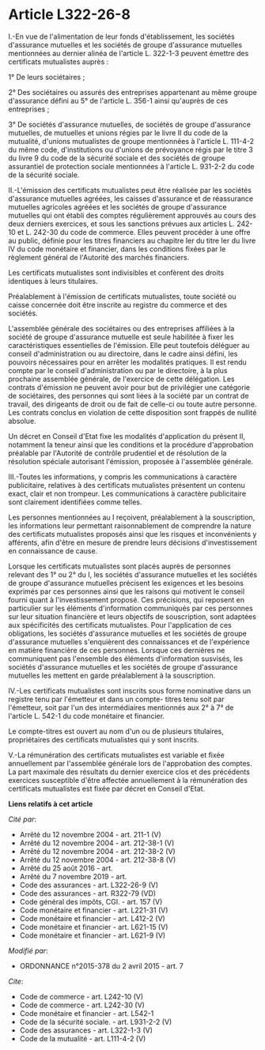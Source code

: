 # Article L322-26-8

I.-En vue de l'alimentation de leur fonds d'établissement, les sociétés d'assurance mutuelles et les sociétés de groupe
d'assurance mutuelles mentionnées au dernier alinéa de l'article L. 322-1-3 peuvent émettre des certificats mutualistes
auprès : 

1° De leurs sociétaires ; 

2° Des sociétaires ou assurés des entreprises appartenant au même groupe d'assurance défini au 5° de l'article L. 356-1 ainsi
qu'auprès de ces entreprises ; 

3° De sociétés d'assurance mutuelles, de sociétés de groupe d'assurance mutuelles, de mutuelles et unions régies par le livre
II du code de la mutualité, d'unions mutualistes de groupe mentionnées à l'article L. 111-4-2 du même code, d'institutions ou
d'unions de prévoyance régis par le titre 3 du livre 9 du code de la sécurité sociale et des sociétés de groupe assurantiel
de protection sociale mentionnées à l'article L. 931-2-2 du code de la sécurité sociale. 

II.-L'émission des certificats mutualistes peut être réalisée par les sociétés d'assurance mutuelles agréées, les caisses
d'assurance et de réassurance mutuelles agricoles agréées et les sociétés de groupe d'assurance mutuelles qui ont établi des
comptes régulièrement approuvés au cours des deux derniers exercices, et sous les sanctions prévues aux articles L. 242-10 et
L. 242-30 du code de commerce. Elles peuvent procéder à une offre au public, définie pour les titres financiers au chapitre
Ier du titre Ier du livre IV du code monétaire et financier, dans les conditions fixées par le règlement général de
l'Autorité des marchés financiers. 

Les certificats mutualistes sont indivisibles et confèrent des droits identiques à leurs titulaires. 

Préalablement à l'émission de certificats mutualistes, toute société ou caisse concernée doit être inscrite au registre du
commerce et des sociétés. 

L'assemblée générale des sociétaires ou des entreprises affiliées à la société de groupe d'assurance mutuelle est seule
habilitée à fixer les caractéristiques essentielles de l'émission. Elle peut toutefois déléguer au conseil d'administration
ou au directoire, dans le cadre ainsi défini, les pouvoirs nécessaires pour en arrêter les modalités pratiques. Il est rendu
compte par le conseil d'administration ou par le directoire, à la plus prochaine assemblée générale, de l'exercice de cette
délégation. Les contrats d'émission ne peuvent avoir pour but de privilégier une catégorie de sociétaires, des personnes qui
sont liées à la société par un contrat de travail, des dirigeants de droit ou de fait de celle-ci ou toute autre personne.
Les contrats conclus en violation de cette disposition sont frappés de nullité absolue. 

Un décret en Conseil d'Etat fixe les modalités d'application du présent II, notamment la teneur ainsi que les conditions et
la procédure d'approbation préalable par l'Autorité de contrôle prudentiel et de résolution de la résolution spéciale
autorisant l'émission, proposée à l'assemblée générale. 

III.-Toutes les informations, y compris les communications à caractère publicitaire, relatives à des certificats mutualistes
présentent un contenu exact, clair et non trompeur. Les communications à caractère publicitaire sont clairement identifiées
comme telles. 

Les personnes mentionnées au I reçoivent, préalablement à la souscription, les informations leur permettant raisonnablement
de comprendre la nature des certificats mutualistes proposés ainsi que les risques et inconvénients y afférents, afin d'être
en mesure de prendre leurs décisions d'investissement en connaissance de cause. 

Lorsque les certificats mutualistes sont placés auprès de personnes relevant des 1° ou 2° du I, les sociétés d'assurance
mutuelles et les sociétés de groupe d'assurance mutuelles précisent les exigences et les besoins exprimés par ces personnes
ainsi que les raisons qui motivent le conseil fourni quant à l'investissement proposé. Ces précisions, qui reposent en
particulier sur les éléments d'information communiqués par ces personnes sur leur situation financière et leurs objectifs de
souscription, sont adaptées aux spécificités des certificats mutualistes. Pour l'application de ces obligations, les sociétés
d'assurance mutuelles et les sociétés de groupe d'assurance mutuelles s'enquièrent des connaissances et de l'expérience en
matière financière de ces personnes. Lorsque ces dernières ne communiquent pas l'ensemble des éléments d'information
susvisés, les sociétés d'assurance mutuelles et les sociétés de groupe d'assurance mutuelles les mettent en garde
préalablement à la souscription. 

IV.-Les certificats mutualistes sont inscrits sous forme nominative dans un registre tenu par l'émetteur et dans un compte-
titres tenu soit par l'émetteur, soit par l'un des intermédiaires mentionnés aux 2° à 7° de l'article L. 542-1 du code
monétaire et financier. 

Le compte-titres est ouvert au nom d'un ou de plusieurs titulaires, propriétaires des certificats mutualistes qui y sont
inscrits. 

V.-La rémunération des certificats mutualistes est variable et fixée annuellement par l'assemblée générale lors de
l'approbation des comptes. La part maximale des résultats du dernier exercice clos et des précédents exercices susceptible
d'être affectée annuellement à la rémunération des certificats mutualistes est fixée par décret en Conseil d'Etat.

**Liens relatifs à cet article**

_Cité par_:

  - Arrêté du 12 novembre 2004 - art. 211-1 (V)
  - Arrêté du 12 novembre 2004 - art. 212-38-1 (V)
  - Arrêté du 12 novembre 2004 - art. 212-38-2 (V)
  - Arrêté du 12 novembre 2004 - art. 212-38-8 (V)
  - Arrêté du 25 août 2016 - art.
  - Arrêté du 7 novembre 2019 - art.
  - Code des assurances - art. L322-26-9 (V)
  - Code des assurances - art. R322-79 (VD)
  - Code général des impôts, CGI. - art. 157 (V)
  - Code monétaire et financier - art. L221-31 (V)
  - Code monétaire et financier - art. L412-2 (V)
  - Code monétaire et financier - art. L621-15 (V)
  - Code monétaire et financier - art. L621-9 (V)

_Modifié par_:

  - ORDONNANCE n°2015-378 du 2 avril 2015 - art. 7

_Cite_:

  - Code de commerce - art. L242-10 (V)
  - Code de commerce - art. L242-30 (V)
  - Code monétaire et financier - art. L542-1
  - Code de la sécurité sociale. - art. L931-2-2 (V)
  - Code des assurances - art. L322-1-3 (V)
  - Code de la mutualité - art. L111-4-2 (V)
